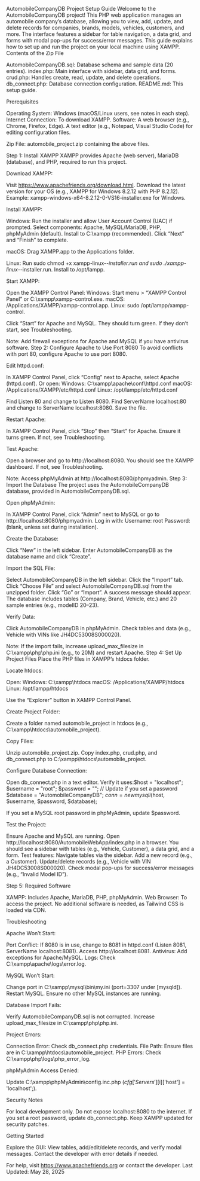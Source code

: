 AutomobileCompanyDB Project Setup Guide
Welcome to the AutomobileCompanyDB project! This PHP web application manages an automobile company’s database, allowing you to view, add, update, and delete records for companies, brands, models, vehicles, customers, and more. The interface features a sidebar for table navigation, a data grid, and forms with modal pop-ups for success/error messages. This guide explains how to set up and run the project on your local machine using XAMPP.
Contents of the Zip File

AutomobileCompanyDB.sql: Database schema and sample data (20 entries).
index.php: Main interface with sidebar, data grid, and forms.
crud.php: Handles create, read, update, and delete operations.
db_connect.php: Database connection configuration.
README.md: This setup guide.

Prerequisites

Operating System: Windows (macOS/Linux users, see notes in each step).
Internet Connection: To download XAMPP.
Software:
A web browser (e.g., Chrome, Firefox, Edge).
A text editor (e.g., Notepad, Visual Studio Code) for editing configuration files.


Zip File: automobile_project.zip containing the above files.

Step 1: Install XAMPP
XAMPP provides Apache (web server), MariaDB (database), and PHP, required to run this project.

Download XAMPP:

Visit https://www.apachefriends.org/download.html.
Download the latest version for your OS (e.g., XAMPP for Windows 8.2.12 with PHP 8.2.12).
Example: xampp-windows-x64-8.2.12-0-VS16-installer.exe for Windows.


Install XAMPP:

Windows:
Run the installer and allow User Account Control (UAC) if prompted.
Select components: Apache, MySQL/MariaDB, PHP, phpMyAdmin (default).
Install to C:\xampp (recommended).
Click “Next” and “Finish” to complete.


macOS:
Drag XAMPP.app to the Applications folder.


Linux:
Run sudo chmod +x xampp-linux-*-installer.run and sudo ./xampp-linux-*-installer.run.
Install to /opt/lampp.




Start XAMPP:

Open the XAMPP Control Panel:
Windows: Start menu > “XAMPP Control Panel” or C:\xampp\xampp-control.exe.
macOS: /Applications/XAMPP/xampp-control.app.
Linux: sudo /opt/lampp/xampp-control.


Click “Start” for Apache and MySQL. They should turn green.
If they don’t start, see Troubleshooting.



Note: Add firewall exceptions for Apache and MySQL if you have antivirus software.
Step 2: Configure Apache to Use Port 8080
To avoid conflicts with port 80, configure Apache to use port 8080.

Edit httpd.conf:

In XAMPP Control Panel, click “Config” next to Apache, select Apache (httpd.conf).
Or open:
Windows: C:\xampp\apache\conf\httpd.conf
macOS: /Applications/XAMPP/etc/httpd.conf
Linux: /opt/lampp/etc/httpd.conf


Find Listen 80 and change to Listen 8080.
Find ServerName localhost:80 and change to ServerName localhost:8080.
Save the file.


Restart Apache:

In XAMPP Control Panel, click “Stop” then “Start” for Apache.
Ensure it turns green. If not, see Troubleshooting.


Test Apache:

Open a browser and go to http://localhost:8080.
You should see the XAMPP dashboard. If not, see Troubleshooting.



Note: Access phpMyAdmin at http://localhost:8080/phpmyadmin.
Step 3: Import the Database
The project uses the AutomobileCompanyDB database, provided in AutomobileCompanyDB.sql.

Open phpMyAdmin:

In XAMPP Control Panel, click “Admin” next to MySQL or go to http://localhost:8080/phpmyadmin.
Log in with:
Username: root
Password: (blank, unless set during installation).




Create the Database:

Click “New” in the left sidebar.
Enter AutomobileCompanyDB as the database name and click “Create”.


Import the SQL File:

Select AutomobileCompanyDB in the left sidebar.
Click the “Import” tab.
Click “Choose File” and select AutomobileCompanyDB.sql from the unzipped folder.
Click “Go” or “Import”. A success message should appear.
The database includes tables (Company, Brand, Vehicle, etc.) and 20 sample entries (e.g., modelID 20–23).


Verify Data:

Click AutomobileCompanyDB in phpMyAdmin.
Check tables and data (e.g., Vehicle with VINs like JH4DC53008S000020).



Note: If the import fails, increase upload_max_filesize in C:\xampp\php\php.ini (e.g., to 20M) and restart Apache.
Step 4: Set Up Project Files
Place the PHP files in XAMPP’s htdocs folder.

Locate htdocs:

Open:
Windows: C:\xampp\htdocs
macOS: /Applications/XAMPP/htdocs
Linux: /opt/lampp/htdocs


Use the “Explorer” button in XAMPP Control Panel.


Create Project Folder:

Create a folder named automobile_project in htdocs (e.g., C:\xampp\htdocs\automobile_project).


Copy Files:

Unzip automobile_project.zip.
Copy index.php, crud.php, and db_connect.php to C:\xampp\htdocs\automobile_project.


Configure Database Connection:

Open db_connect.php in a text editor.
Verify it uses:$host = "localhost";
$username = "root";
$password = ""; // Update if you set a password
$database = "AutomobileCompanyDB";
$conn = new mysqli($host, $username, $password, $database);


If you set a MySQL root password in phpMyAdmin, update $password.


Test the Project:

Ensure Apache and MySQL are running.
Open http://localhost:8080/AutomobileWebApp/index.php in a browser.
You should see a sidebar with tables (e.g., Vehicle, Customer), a data grid, and a form.
Test features:
Navigate tables via the sidebar.
Add a new record (e.g., a Customer).
Update/delete records (e.g., Vehicle with VIN JH4DC53008S000020).
Check modal pop-ups for success/error messages (e.g., “Invalid Model ID”).





Step 5: Required Software

XAMPP: Includes Apache, MariaDB, PHP, phpMyAdmin.
Web Browser: To access the project.
No additional software is needed, as Tailwind CSS is loaded via CDN.

Troubleshooting

Apache Won’t Start:

Port Conflict: If 8080 is in use, change to 8081 in httpd.conf (Listen 8081, ServerName localhost:8081). Access http://localhost:8081.
Antivirus: Add exceptions for Apache/MySQL.
Logs: Check C:\xampp\apache\logs\error.log.


MySQL Won’t Start:

Change port in C:\xampp\mysql\bin\my.ini (port=3307 under [mysqld]). Restart MySQL.
Ensure no other MySQL instances are running.


Database Import Fails:

Verify AutomobileCompanyDB.sql is not corrupted.
Increase upload_max_filesize in C:\xampp\php\php.ini.


Project Errors:

Connection Error: Check db_connect.php credentials.
File Path: Ensure files are in C:\xampp\htdocs\automobile_project.
PHP Errors: Check C:\xampp\php\logs\php_error_log.


phpMyAdmin Access Denied:

Update C:\xampp\phpMyAdmin\config.inc.php ($cfg['Servers'][$i]['host'] = 'localhost';).



Security Notes

For local development only. Do not expose localhost:8080 to the internet.
If you set a root password, update db_connect.php.
Keep XAMPP updated for security patches.

Getting Started

Explore the GUI: View tables, add/edit/delete records, and verify modal messages.
Contact the developer with error details if needed.

For help, visit https://www.apachefriends.org or contact the developer.
Last Updated: May 28, 2025

